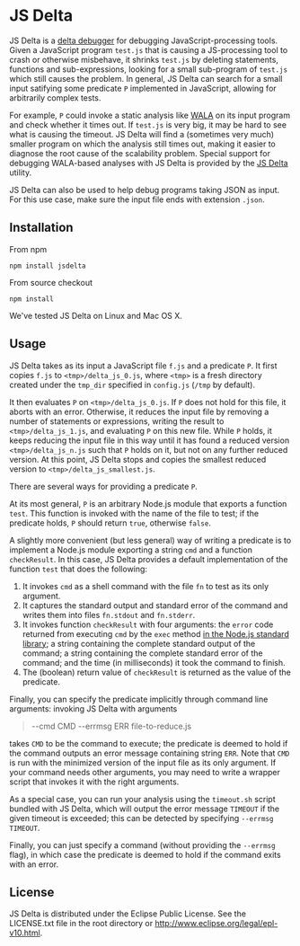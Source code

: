JS Delta
==========

JS Delta is a [delta debugger](http://www.st.cs.uni-saarland.de/dd/) for debugging JavaScript-processing tools.  Given a JavaScript program `test.js` that is causing a JS-processing tool to crash or otherwise misbehave, it shrinks `test.js` by deleting statements, functions and sub-expressions, looking for a small sub-program of `test.js` which still causes the problem.  In general, JS Delta can search for a small input satifying some predicate `P` implemented in JavaScript, allowing for arbitrarily complex tests.

For example, `P` could invoke a static analysis like [WALA](http://wala.sf.net) on its input program and check whether it times out.  If `test.js` is very big, it may be hard to see what is causing the timeout.  JS Delta will find a (sometimes very much) smaller program on which the analysis still times out, making it easier to diagnose the root cause of the scalability problem. Special support for debugging WALA-based analyses with JS Delta is provided by the [JS Delta](http://github.com/wala/WALADelta) utility.

JS Delta can also be used to help debug programs taking JSON as input.  For this use case, make sure the input file ends with extension `.json`.  

Installation
------------
From npm

```
npm install jsdelta
```

From source checkout

```
npm install
```

We've tested JS Delta on Linux and Mac OS X.

Usage
-----

JS Delta takes as its input a JavaScript file `f.js` and a predicate `P`. It first copies `f.js` to `<tmp>/delta_js_0.js`, where `<tmp>` is a fresh directory created under the `tmp_dir` specified in `config.js` (`/tmp` by default).

It then evaluates `P` on `<tmp>/delta_js_0.js`. If `P` does not hold for this file, it aborts with an error. Otherwise, it reduces the input file by removing a number of statements or expressions, writing the result to `<tmp>/delta_js_1.js`, and evaluating `P` on this new file. While `P` holds, it keeps reducing the input file in this way until it has found a reduced version `<tmp>/delta_js_n.js` such that `P` holds on it, but not on any further reduced version. At this point, JS Delta stops and copies the smallest reduced version to `<tmp>/delta_js_smallest.js`.

There are several ways for providing a predicate `P`.

At its most general, `P` is an arbitrary Node.js module that exports a function `test`. This function is invoked with the name of the file to test; if the predicate holds, `P` should return `true`, otherwise `false`.

A slightly more convenient (but less general) way of writing a predicate is to implement a Node.js module exporting a string `cmd` and a function `checkResult`. In this case, JS Delta provides a default implementation of the function `test` that does the following:

  1. It invokes `cmd` as a shell command with the file `fn` to test as its only argument.
  2. It captures the standard output and standard error of the command and writes them into files `fn.stdout` and `fn.stderr`.
  3. It invokes function `checkResult` with four arguments: the `error` code returned from executing `cmd` by the `exec` method [in the Node.js standard library](http://nodejs.org/api/child_process.html#child_process_child_process_exec_command_options_callback); a string containing the complete standard output of the command; a string containing the complete standard error of the command; and the time (in milliseconds) it took the command to finish.
  4. The (boolean) return value of `checkResult` is returned as the value of the predicate.

Finally, you can specify the predicate implicitly through command line arguments: invoking JS Delta with arguments

> --cmd CMD --errmsg ERR file-to-reduce.js

takes `CMD` to be the command to execute; the predicate is deemed to hold if the command outputs an error message containing string `ERR`. Note that `CMD` is run with the minimized version of the input file as its only argument. If your command needs other arguments, you may need to write a wrapper script that invokes it with the right arguments.

As a special case, you can run your analysis using the `timeout.sh` script bundled with JS Delta, which will output the error message `TIMEOUT` if the given timeout is exceeded; this can be detected by specifying `--errmsg TIMEOUT`.

Finally, you can just specify a command (without providing the `--errmsg` flag), in which case the predicate is deemed to hold if the command exits with an error.

License
-------

JS Delta is distributed under the Eclipse Public License.  See the LICENSE.txt file in the root directory or <a href="http://www.eclipse.org/legal/epl-v10.html">http://www.eclipse.org/legal/epl-v10.html</a>.  
